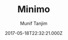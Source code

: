 ---
title: Minimo
github: https://github.com/MunifTanjim/minimo
demo: https://minimo.netlify.com/
author: Munif Tanjim
ssg:
  - Hugo
cms:
  - Markdown
date: 2017-05-18T22:32:21.000Z
description: Minimo - Minimalist theme for Hugo
draft: true
publish_date: '2017-05-18T22:32:21Z'
update_date: '2022-09-21T05:46:34Z'
github_star: 523
github_fork: 217
---